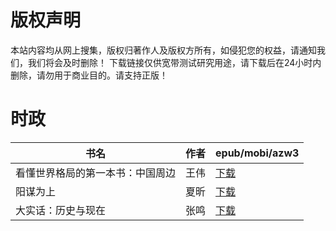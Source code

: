 # 版权声明

本站内容均从网上搜集，版权归著作人及版权方所有，如侵犯您的权益，请通知我们，我们将会及时删除！ 下载链接仅供宽带测试研究用途，请下载后在24小时内删除，请勿用于商业目的。请支持正版！

# 时政

| 书名 | 作者 | epub/mobi/azw3 |
| --- | --- | --- |
| 看懂世界格局的第一本书：中国周边 | 王伟 | [下载](https://url89.ctfile.com/f/31084289-1357045642-abaa6b?p=8866) |
| 阳谋为上 | 夏昕 | [下载](https://url89.ctfile.com/f/31084289-1357007908-6e6069?p=8866) |
| 大实话：历史与现在 | 张鸣 | [下载](https://url89.ctfile.com/f/31084289-1357006915-0aa5f7?p=8866) |
